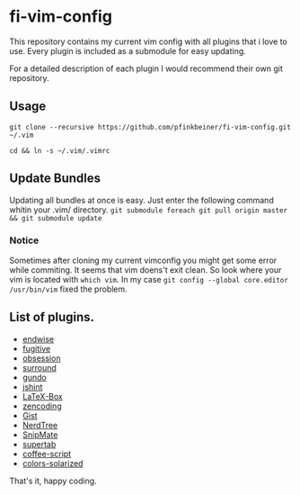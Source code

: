 # fi-vim-config
This repository contains my current vim config with all plugins that i love to use. Every plugin is included as a submodule for easy updating.

For a detailed description of each plugin I would recommend their own git repository.

## Usage
`git clone --recursive https://github.com/pfinkbeiner/fi-vim-config.git ~/.vim`

`cd && ln -s ~/.vim/.vimrc`

## Update Bundles

Updating all bundles at once is easy. Just enter the following command
whitin your .vim/ directory.
`git submodule foreach git pull origin master && git submodule update`

### Notice
Sometimes after cloning my current vimconfig you might get some error while commiting.
It seems that vim doens't exit clean. So look where your vim is located
with `which vim`. In my case `git config --global core.editor /usr/bin/vim` fixed the
problem.


## List of plugins.
* [endwise](https://github.com/tpope/vim-endwise)
* [fugitive](https://github.com/tpope/vim-fugitive)
* [obsession](https://github.com/tpope/vim-obsession)
* [surround](https://github.com/tpope/vim-surround)
* [gundo](https://github.com/sjl/gundo.vim.git)
* [jshint](git://github.com/sleistner/vim-jshint.git)
* [LaTeX-Box](https://github.com/LaTeX-Box-Team/LaTeX-Box)
* [zencoding](https://github.com/mattn/emmet-vim.git)
* [Gist](https://github.com/mattn/gist-vim)
* [NerdTree](https://github.com/scrooloose/nerdtree)
* [SnipMate](https://github.com/msanders/snipmate.vim)
* [supertab](https://github.com/ervandew/supertab)
* [coffee-script](https://github.com/kchmck/vim-coffee-script)
* [colors-solarized](https://github.com/altercation/vim-colors-solarized)


That's it, happy coding.


